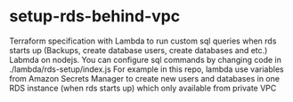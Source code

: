 # setup-rds-behind-vpc
Terraform specification with Lambda to run custom sql queries when rds starts up (Backups, create database users, create databases and etc.)
Labmda on nodejs.
You can configure sql commands by changing code in ./lambda/rds-setup/index.js
For example in this repo, lambda use variables from Amazon Secrets Manager to create new users and databases in one RDS instance (when rds starts up) which only available from private VPC
